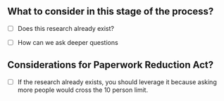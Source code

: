 ## What to consider in this stage of the process?

- [ ] Does this research already exist?
- [ ] How can we ask deeper questions







## Considerations for Paperwork Reduction Act?

- [ ] If the research already exists, you should leverage it because asking more people would cross the 10 person limit.